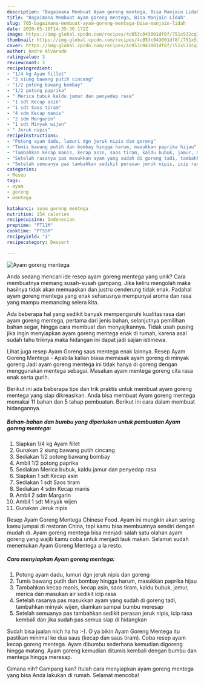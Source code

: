 ```yaml
---
description: "Bagaimana Membuat Ayam goreng mentega, Bisa Manjain Lidah"
title: "Bagaimana Membuat Ayam goreng mentega, Bisa Manjain Lidah"
slug: 705-bagaimana-membuat-ayam-goreng-mentega-bisa-manjain-lidah
date: 2020-05-16T14:35:30.172Z
image: https://img-global.cpcdn.com/recipes/4c053c043001df8f/751x532cq70/ayam-goreng-mentega-foto-resep-utama.jpg
thumbnail: https://img-global.cpcdn.com/recipes/4c053c043001df8f/751x532cq70/ayam-goreng-mentega-foto-resep-utama.jpg
cover: https://img-global.cpcdn.com/recipes/4c053c043001df8f/751x532cq70/ayam-goreng-mentega-foto-resep-utama.jpg
author: Andre Alvarado
ratingvalue: 3
reviewcount: 3
recipeingredient:
- "1/4 kg Ayam fillet"
- "2 siung bawang putih cincang"
- "1/2 potong bawang bombay"
- "1/2 potong paprika"
- " Merica bubuk kaldu jamur dan penyedap rasa"
- "1 sdt Kecap asin"
- "1 sdt Saos tiram"
- "4 sdm Kecap manis"
- "2 sdm Margarin"
- "1 sdt Minyak wijen"
- " Jeruk nipis"
recipeinstructions:
- "Potong ayam dadu, lumuri dgn jeruk nipis dan goreng"
- "Tumis bawang putih dan bombay hingga harum, masukkan paprika hijau"
- "Tambahkan kecap manis, kecap asin, saos tiram, kaldu bubuk, jamur, merica dan masukan air sedikit icip rasa"
- "Setelah rasanya pas masukkan ayam yang sudah di goreng tadi, tambahkan minyak wijen, diamkan sampai bumbu meresap"
- "Setelah semuanya pas tambahkan sedikit perasan jeruk nipis, icip rasa kembali dan jika sudah pas semua siap di hidangkan"
categories:
- Resep
tags:
- ayam
- goreng
- mentega

katakunci: ayam goreng mentega 
nutrition: 154 calories
recipecuisine: Indonesian
preptime: "PT11M"
cooktime: "PT55M"
recipeyield: "3"
recipecategory: Dessert

---
```



![Ayam goreng mentega](https://img-global.cpcdn.com/recipes/4c053c043001df8f/751x532cq70/ayam-goreng-mentega-foto-resep-utama.jpg)

Anda sedang mencari ide resep ayam goreng mentega yang unik? Cara membuatnya memang susah-susah gampang. Jika keliru mengolah maka hasilnya tidak akan memuaskan dan justru cenderung tidak enak. Padahal ayam goreng mentega yang enak seharusnya mempunyai aroma dan rasa yang mampu memancing selera kita.

Ada beberapa hal yang sedikit banyak mempengaruhi kualitas rasa dari ayam goreng mentega, pertama dari jenis bahan, selanjutnya pemilihan bahan segar, hingga cara membuat dan menyajikannya. Tidak usah pusing jika ingin menyiapkan ayam goreng mentega enak di rumah, karena asal sudah tahu triknya maka hidangan ini dapat jadi sajian istimewa.

Lihat juga resep Ayam Goreng saus mentega enak lainnya. Resep Ayam Goreng Mentega - Apabila kalian biasa memasak ayam goreng di minyak goreng Jadi ayam goreng mentega ini tidak hanya di goreng dengan menggunakan mentega sebagai. Masakan ayam mentega goreng cita rasa enak serta gurih.


Berikut ini ada beberapa tips dan trik praktis untuk membuat ayam goreng mentega yang siap dikreasikan. Anda bisa membuat Ayam goreng mentega memakai 11 bahan dan 5 tahap pembuatan. Berikut ini cara dalam membuat hidangannya.

<!--inarticleads1-->

##### Bahan-bahan dan bumbu yang diperlukan untuk pembuatan Ayam goreng mentega:

1. Siapkan 1/4 kg Ayam fillet
1. Gunakan 2 siung bawang putih cincang
1. Sediakan 1/2 potong bawang bombay
1. Ambil 1/2 potong paprika
1. Sediakan  Merica bubuk, kaldu jamur dan penyedap rasa
1. Siapkan 1 sdt Kecap asin
1. Sediakan 1 sdt Saos tiram
1. Sediakan 4 sdm Kecap manis
1. Ambil 2 sdm Margarin
1. Ambil 1 sdt Minyak wijen
1. Gunakan  Jeruk nipis


Resep Ayam Goreng Mentega Chinese Food. Ayam ini mungkin akan sering kamu jumpai di restoran China, tapi kamu bisa membuatnya sendiri dengan mudah di. Ayam goreng mentega bisa menjadi salah satu olahan ayam goreng yang wajib kamu coba untuk menjadi lauk makan. Selamat sudah menemukan Ayam Goreng Mentega a la resto. 

<!--inarticleads2-->

##### Cara menyiapkan Ayam goreng mentega:

1. Potong ayam dadu, lumuri dgn jeruk nipis dan goreng
1. Tumis bawang putih dan bombay hingga harum, masukkan paprika hijau
1. Tambahkan kecap manis, kecap asin, saos tiram, kaldu bubuk, jamur, merica dan masukan air sedikit icip rasa
1. Setelah rasanya pas masukkan ayam yang sudah di goreng tadi, tambahkan minyak wijen, diamkan sampai bumbu meresap
1. Setelah semuanya pas tambahkan sedikit perasan jeruk nipis, icip rasa kembali dan jika sudah pas semua siap di hidangkan


Sudah bisa jualan nich ha ha :-). O ya bikin Ayam Goreng Mentega itu pastikan minimal ke dua saus (kecap dan saus tiram). Coba resep ayam kecap goreng mentega. Ayam dibumbu sederhana kemudian digoreng hingga matang. Ayam goreng kemudian ditumis kembali dengan bumbu dan mentega hingga meresap. 

Gimana nih? Gampang kan? Itulah cara menyiapkan ayam goreng mentega yang bisa Anda lakukan di rumah. Selamat mencoba!
